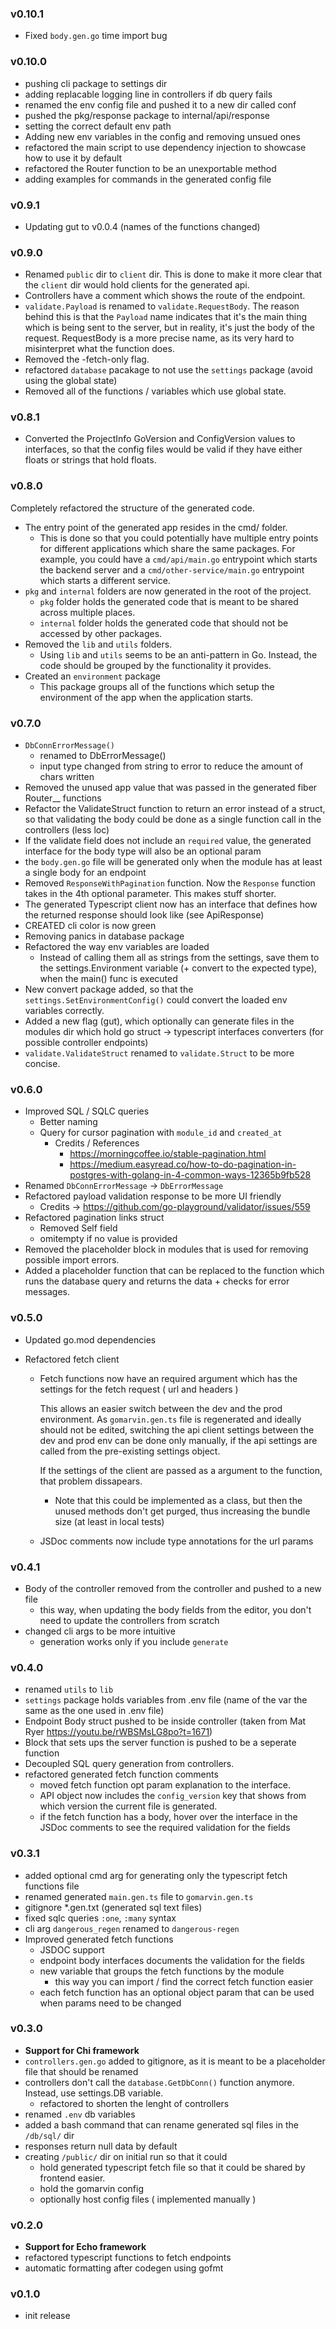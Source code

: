 ### v0.10.1

- Fixed `body.gen.go` time import bug

### v0.10.0

- pushing cli package to settings dir
- adding replacable logging line in controllers if db query fails
- renamed the env config file and pushed it to a new dir called conf
- pushed the pkg/response package to internal/api/response
- setting the correct default env path
- Adding new env variables in the config and removing unsued ones
- refactored the main script to use dependency injection to showcase how to use it by default
- refactored the Router function to be an unexportable method
- adding examples for commands in the generated config file

### v0.9.1

- Updating gut to v0.0.4 (names of the functions changed)

### v0.9.0

- Renamed `public` dir to `client` dir. This is done to make it more clear that the `client` dir would hold clients for the generated api.
- Controllers have a comment which shows the route of the endpoint.
- `validate.Payload` is renamed to `validate.RequestBody`. The reason behind this is that the `Payload` name indicates that it's the main thing which is being sent to the server, but in reality, it's just the body of the request. RequestBody is a more precise name, as its very hard to misinterpret what the function does.
- Removed the -fetch-only flag.
- refactored `database` pacakage to not use the `settings` package (avoid using the global state)
- Removed all of the functions / variables which use global state.

### v0.8.1

- Converted the ProjectInfo GoVersion and ConfigVersion values to interfaces, so that the config files would be valid if they have either floats or strings that hold floats.

### v0.8.0

Completely refactored the structure of the generated code.

- The entry point of the generated app resides in the cmd/ folder.
  - This is done so that you could potentially have multiple entry points for different applications which share the same packages. For example, you could have a `cmd/api/main.go` entrypoint which starts the backend server and a `cmd/other-service/main.go` entrypoint which starts a different service.
- `pkg` and `internal` folders are now generated in the root of the project.
  - `pkg` folder holds the generated code that is meant to be shared across multiple places.
  - `internal` folder holds the generated code that should not be accessed by other packages.
- Removed the `lib` and `utils` folders.
  - Using `lib` and `utils` seems to be an anti-pattern in Go. Instead, the code should be grouped by the functionality it provides.
- Created an `environment` package
  - This package groups all of the functions which setup the environment of the app when the application starts.

### v0.7.0

- `DbConnErrorMessage()`
  - renamed to DbErrorMessage()
  - input type changed from string to error to reduce the amount of chars written
- Removed the unused app value that was passed in the generated fiber Router\_\_ functions
- Refactor the ValidateStruct function to return an error instead of a struct, so that validating the body could be done as a single function call in the controllers (less loc)
- If the validate field does not include an `required` value, the generated interface for the body type will also be an optional param
- the `body.gen.go` file will be generated only when the module has at least a single body for an endpoint
- Removed `ResponseWithPagination` function. Now the `Response` function takes in the 4th optional parameter. This makes stuff shorter.
- The generated Typescript client now has an interface that defines how the returned response should look like (see ApiResponse)
- CREATED cli color is now green
- Removing panics in database package
- Refactored the way env variables are loaded
  - Instead of calling them all as strings from the settings, save them to the settings.Environment variable (+ convert to the expected type), when the main() func is executed
- New convert package added, so that the `settings.SetEnvironmentConfig()` could convert the loaded env variables correctly.
- Added a new flag (gut), which optionally can generate files in the modules dir which hold go struct -> typescript interfaces converters (for possible controller endpoints)
- `validate.ValidateStruct` renamed to `validate.Struct` to be more concise.

### v0.6.0

- Improved SQL / SQLC queries
  - Better naming
  - Query for cursor pagination with `module_id` and `created_at`
    - Credits / References
      - https://morningcoffee.io/stable-pagination.html
      - https://medium.easyread.co/how-to-do-pagination-in-postgres-with-golang-in-4-common-ways-12365b9fb528
- Renamed `DbConnErrorMessage` -> `DbErrorMessage`
- Refactored payload validation response to be more UI friendly
  - Credits -> https://github.com/go-playground/validator/issues/559
- Refactored pagination links struct
  - Removed Self field
  - omitempty if no value is provided
- Removed the placeholder block in modules that is used for removing possible import errors.
- Added a placeholder function that can be replaced to the function which runs the database query and returns the data + checks for error messages.

### v0.5.0

- Updated go.mod dependencies
- Refactored fetch client

  - Fetch functions now have an required argument which has the settings for the fetch request ( url and headers )

    This allows an easier switch between the dev and the prod environment. As `gomarvin.gen.ts` file is regenerated and ideally should not be edited, switching the api client settings between the dev and prod env can be done only manually, if the api settings are called from the pre-existing settings object.

    If the settings of the client are passed as a argument to the function, that problem dissapears.

    - Note that this could be implemented as a class, but then the unused methods don't get purged, thus increasing the bundle size (at least in local tests)

  - JSDoc comments now include type annotations for the url params

### v0.4.1

- Body of the controller removed from the controller and pushed to a new file
  - this way, when updating the body fields from the editor, you don't need to update the controllers from scratch
- changed cli args to be more intuitive
  - generation works only if you include `generate`

### v0.4.0

- renamed `utils` to `lib`
- `settings` package holds variables from .env file (name of the var the same as the one used in .env file)
- Endpoint Body struct pushed to be inside controller (taken from Mat Ryer https://youtu.be/rWBSMsLG8po?t=1671)
- Block that sets ups the server function is pushed to be a seperate function
- Decoupled SQL query generation from controllers.
- refactored generated fetch function comments
  - moved fetch function opt param explanation to the interface.
  - API object now includes the `config_version` key that shows from
    which version the current file is generated.
  - if the fetch function has a body, hover over the interface in the JSDoc comments to see the required validation for the fields

### v0.3.1

- added optional cmd arg for generating only the typescript fetch functions file
- renamed generated `main.gen.ts` file to `gomarvin.gen.ts`
- gitignore \*.gen.txt (generated sql text files)
- fixed sqlc queries `:one`, `:many` syntax
- cli arg `dangerous_regen` renamed to `dangerous-regen`
- Improved generated fetch functions
  - JSDOC support
  - endpoint body interfaces documents the validation for the fields
  - new variable that groups the fetch functions by the module
    - this way you can import / find the correct fetch function easier
  - each fetch function has an optional object param that can be used when params need to be changed

### v0.3.0

- **Support for Chi framework**
- `controllers.gen.go` added to gitignore, as it is meant to be a placeholder file that should be renamed
- controllers don't call the `database.GetDbConn()` function anymore. Instead, use settings.DB variable.
  - refactored to shorten the lenght of controllers
- renamed `.env` db variables
- added a bash command that can rename generated sql files in the `/db/sql/` dir
- responses return null data by default
- creating `/public/` dir on initial run so that it could
  - hold generated typescript fetch file so that it could be shared by frontend easier.
  - hold the gomarvin config
  - optionally host config files ( implemented manually )

### v0.2.0

- **Support for Echo framework**
- refactored typescript functions to fetch endpoints
- automatic formatting after codegen using gofmt

### v0.1.0

- init release
